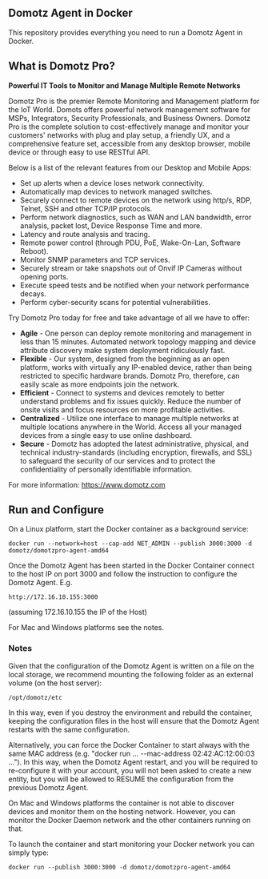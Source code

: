 ## Domotz Agent in Docker

This repository provides everything you need to run a Domotz Agent in Docker.

## What is Domotz Pro?
**Powerful IT Tools to Monitor and Manage Multiple Remote Networks**

Domotz Pro is the premier Remote Monitoring and Management platform for the IoT World. Domots offers powerful network management software for MSPs, Integrators, Security Professionals, and Business Owners. Domotz Pro is the complete solution to cost-effectively manage and monitor your customers' networks with plug and play setup, a friendly UX, and a comprehensive feature set, accessible from any desktop browser, mobile device or through easy to use RESTful API.

Below is a list of the relevant features from our Desktop and Mobile Apps:

* Set up alerts when a device loses network connectivity.
* Automatically map devices to network managed switches.
* Securely connect to remote devices on the network using http/s, RDP, Telnet, SSH and other TCP/IP protocols.
* Perform network diagnostics, such as WAN and LAN bandwidth, error analysis, packet lost, Device Response Time and more.
* Latency and route analysis and tracing.
* Remote power control (through PDU, PoE, Wake-On-Lan, Software Reboot).
* Monitor SNMP parameters and TCP services.
* Securely stream or take snapshots out of Onvif IP Cameras without opening ports.
* Execute speed tests and be notified when your network performance decays.
* Perform cyber-security scans for potential vulnerabilities.

Try Domotz Pro today for free and take advantage of all we have to offer:

* **Agile** - One person can deploy remote monitoring and management in less than 15 minutes.  Automated network topology mapping and device attribute discovery make system deployment ridiculously fast.
* **Flexible** - Our system, designed from the beginning as an open platform, works with virtually any IP-enabled device, rather than being restricted to specific hardware brands.  Domotz Pro, therefore, can easily scale as more endpoints join the network.
* **Efficient** - Connect to systems and devices remotely to better understand problems and fix issues quickly. Reduce the number of onsite visits and focus resources on more profitable activities.
* **Centralized** - Utilize one interface to manage multiple networks at multiple locations anywhere in the World.  Access all your managed devices from a single easy to use online dashboard.
* **Secure** - Domotz has adopted the latest administrative, physical, and technical industry-standards (including encryption, firewalls, and SSL) to safeguard the security of our services and to protect the confidentiality of personally identifiable information.

For more information: https://www.domotz.com

## Run and Configure

On a Linux platform, start the Docker container as a background service:

    docker run --network=host --cap-add NET_ADMIN --publish 3000:3000 -d domotz/domotzpro-agent-amd64

Once the Domotz Agent has been started in the Docker Container connect to the host IP on port 3000 and follow the instruction to configure the Domotz Agent. E.g.

    http://172.16.10.155:3000

(assuming 172.16.10.155 the IP of the Host)

For Mac and Windows platforms see the notes.

### Notes

Given that the configuration of the Domotz Agent is written on a file on the local storage, we recommend mounting the following folder as an external volume (on the host server):

    /opt/domotz/etc

In this way, even if you destroy the environment and rebuild the container, keeping the configuration files in the host will ensure that the Domotz Agent restarts with the same configuration.

Alternatively, you can force the Docker Container to start always with the same MAC address (e.g. "docker run ...  --mac-address 02:42:AC:12:00:03 ..."). In this way, when the Domotz Agent restart, and you will be required to re-configure it with your account, you will not been asked to create a new entity, but you will be allowed to RESUME the configuration from the previous Domotz Agent.

On Mac and Windows platforms the container is not able to discover devices and monitor them on the hosting network. However, you can monitor the Docker Daemon network and the other containers running on that.

To launch the container and start monitoring your Docker network you can simply type:

    docker run --publish 3000:3000 -d domotz/domotzpro-agent-amd64
